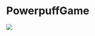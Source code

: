 # PowerpuffGame

<img src="https://raw.githubusercontent.com/Rosiee7/PowerpuffGame/main/Home.jpg"/>
